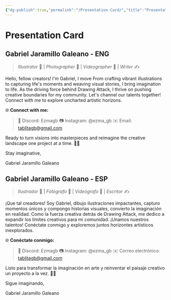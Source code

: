```yaml
---
{"dg-publish":true,"permalink":"/Presentation Card/","title":"Presentation card","updated":"2023-08-04T13:42:23.357-05:00"}
---
```



# Presentation Card

## Gabriel Jaramillo Galeano - ENG

> *Illustrator* 🎨 | *Photographer* 📸 | *Videographer* 🎥 | *Writer* ✍️

Hello, fellow creators! I'm Gabriel, I move From crafting vibrant illustrations to capturing life's moments and weaving visual stories, I bring imagination to life. As the driving force behind Drawing Attack, I thrive on pushing creative boundaries for my community. Let's channel our talents together! Connect with me to explore uncharted artistic horizons. 

🌐 **Connect with me:**

> 💬 Discord: Ezmagb
> 📷 Instagram: @ezma_gb
> ✉️ Email: tablitagb@gmail.com

Ready to turn visions into masterpieces and reimagine the creative landscape one project at a time. 🎨🚀

Stay imaginative,

Gabriel Jaramillo Galeano

## Gabriel Jaramillo Galeano - ESP

> *Ilustrador* 🎨 | *Fotógrafo* 📸 | *Videógrafo* 🎥 | *Escritor* ✍️

¡Que tal creadores! Soy Gabriel, dibujo ilustraciones impactantes, capturo momentos únicos y compongo historias visuales, convierto la imaginación en realidad. Como la fuerza creativa detrás de Drawing Attack, me dedico a expandir los límites creativos para mi comunidad. ¡Unamos nuestros talentos! Conéctate conmigo y exploremos juntos horizontes artísticos inexplorados.

🌐 **Conéctate conmigo:**

> 💬 Discord: Ezmagb
> 📷 Instagram: @ezma_gb
> ✉️ Correo electrónico: tablitagb@gmail.com

Listo para transformar la imaginación en arte y reinventar el paisaje creativo un proyecto a la vez. 🎨🚀

Sigue imaginando,

Gabriel Jaramillo Galeano
